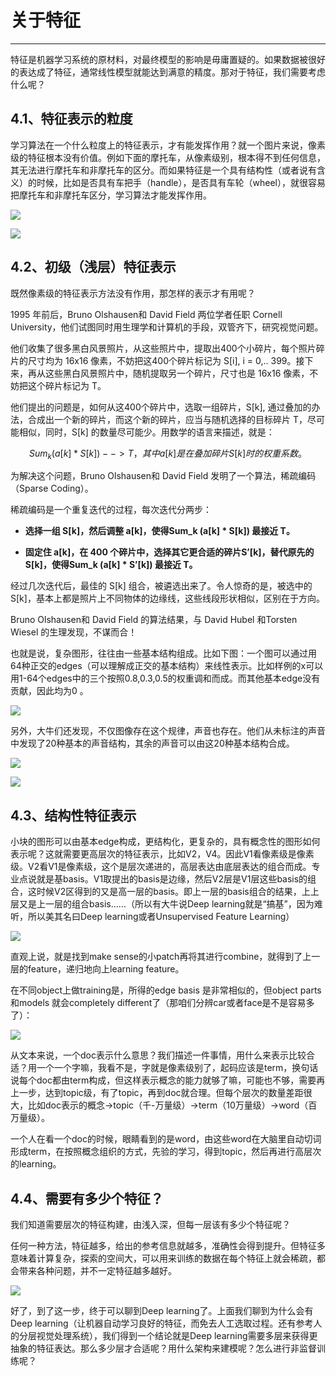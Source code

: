 # 关于特征

---

特征是机器学习系统的原材料，对最终模型的影响是毋庸置疑的。如果数据被很好的表达成了特征，通常线性模型就能达到满意的精度。那对于特征，我们需要考虑什么呢？


## 4.1、特征表示的粒度

学习算法在一个什么粒度上的特征表示，才有能发挥作用？就一个图片来说，像素级的特征根本没有价值。例如下面的摩托车，从像素级别，根本得不到任何信息，其无法进行摩托车和非摩托车的区分。而如果特征是一个具有结构性（或者说有含义）的时候，比如是否具有车把手（handle），是否具有车轮（wheel），就很容易把摩托车和非摩托车区分，学习算法才能发挥作用。

![](/images/1365438575_9396.jpg)


![](/images/1365438590_4831.jpg)


## 4.2、初级（浅层）特征表示

既然像素级的特征表示方法没有作用，那怎样的表示才有用呢？

1995 年前后，Bruno Olshausen和 David Field 两位学者任职 Cornell University，他们试图同时用生理学和计算机的手段，双管齐下，研究视觉问题。

他们收集了很多黑白风景照片，从这些照片中，提取出400个小碎片，每个照片碎片的尺寸均为 16x16 像素，不妨把这400个碎片标记为 S[i], i = 0,.. 399。接下来，再从这些黑白风景照片中，随机提取另一个碎片，尺寸也是 16x16 像素，不妨把这个碎片标记为 T。

他们提出的问题是，如何从这400个碎片中，选取一组碎片，S[k], 通过叠加的办法，合成出一个新的碎片，而这个新的碎片，应当与随机选择的目标碎片 T，尽可能相似，同时，S[k] 的数量尽可能少。用数学的语言来描述，就是：



$$
Sum_k (a[k] * S[k]) --> T，其中 a[k] 是在叠加碎片 S[k] 时的权重系数。
$$



为解决这个问题，Bruno Olshausen和 David Field 发明了一个算法，稀疏编码（Sparse Coding）。

稀疏编码是一个重复迭代的过程，每次迭代分两步：

* **选择一组 S[k]，然后调整 a[k]，使得Sum_k (a[k] * S[k]) 最接近 T。**

* **固定住 a[k]，在 400 个碎片中，选择其它更合适的碎片S’[k]，替代原先的 S[k]，使得Sum_k (a[k] * S’[k]) 最接近 T。**

经过几次迭代后，最佳的 S[k] 组合，被遴选出来了。令人惊奇的是，被选中的 S[k]，基本上都是照片上不同物体的边缘线，这些线段形状相似，区别在于方向。

Bruno Olshausen和 David Field 的算法结果，与 David Hubel 和Torsten Wiesel 的生理发现，不谋而合！

也就是说，复杂图形，往往由一些基本结构组成。比如下图：一个图可以通过用64种正交的edges（可以理解成正交的基本结构）来线性表示。比如样例的x可以用1-64个edges中的三个按照0.8,0.3,0.5的权重调和而成。而其他基本edge没有贡献，因此均为0 。

![](/images/1365438649_2577.jpg)


另外，大牛们还发现，不仅图像存在这个规律，声音也存在。他们从未标注的声音中发现了20种基本的声音结构，其余的声音可以由这20种基本结构合成。

![](/images/1365438664_7093.jpg)



![](/images/1365438678_4293.jpg)


## 4.3、结构性特征表示

小块的图形可以由基本edge构成，更结构化，更复杂的，具有概念性的图形如何表示呢？这就需要更高层次的特征表示，比如V2，V4。因此V1看像素级是像素级。V2看V1是像素级，这个是层次递进的，高层表达由底层表达的组合而成。专业点说就是基basis。V1取提出的basis是边缘，然后V2层是V1层这些basis的组合，这时候V2区得到的又是高一层的basis。即上一层的basis组合的结果，上上层又是上一层的组合basis……（所以有大牛说Deep learning就是“搞基”，因为难听，所以美其名曰Deep learning或者Unsupervised Feature Learning）

![](/images/1365438722_9668.jpg)


直观上说，就是找到make sense的小patch再将其进行combine，就得到了上一层的feature，递归地向上learning feature。

在不同object上做training是，所得的edge basis 是非常相似的，但object parts和models 就会completely different了（那咱们分辨car或者face是不是容易多了）：

![](/images/1365438750_9009.jpg)


从文本来说，一个doc表示什么意思？我们描述一件事情，用什么来表示比较合适？用一个一个字嘛，我看不是，字就是像素级别了，起码应该是term，换句话说每个doc都由term构成，但这样表示概念的能力就够了嘛，可能也不够，需要再上一步，达到topic级，有了topic，再到doc就合理。但每个层次的数量差距很大，比如doc表示的概念->topic（千-万量级）->term（10万量级）->word（百万量级）。

一个人在看一个doc的时候，眼睛看到的是word，由这些word在大脑里自动切词形成term，在按照概念组织的方式，先验的学习，得到topic，然后再进行高层次的learning。

## 4.4、需要有多少个特征？

我们知道需要层次的特征构建，由浅入深，但每一层该有多少个特征呢？

任何一种方法，特征越多，给出的参考信息就越多，准确性会得到提升。但特征多意味着计算复杂，探索的空间大，可以用来训练的数据在每个特征上就会稀疏，都会带来各种问题，并不一定特征越多越好。


 ![](/images/1365438778_9193.jpg)

      

好了，到了这一步，终于可以聊到Deep learning了。上面我们聊到为什么会有Deep learning（让机器自动学习良好的特征，而免去人工选取过程。还有参考人的分层视觉处理系统），我们得到一个结论就是Deep learning需要多层来获得更抽象的特征表达。那么多少层才合适呢？用什么架构来建模呢？怎么进行非监督训练呢？
       


